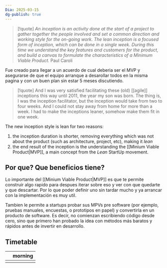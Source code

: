 ```yaml
---
Dia: 2025-03-15
dg-publish: true
---
```

>[!quote] _An inception is an activity done at the start of a project to gather together the people involved and set a common direction and working style for the on-going work. The lean inception is a focused form of inception, which can be done in a single week. During this time we understand the key features and customers for the product, and build a canvas to formulate the characteristics of a Minimum Viable Product._
> Paul Caroli


Fue creado para llegar a un acuerdo de cual deberia ser el MVP y asegurarse de que el equipo arranque a desarollar todos en la misma pagina y con un buen plan sin estar 5 meses discutiendo.


>[!quote] And I was very satisfied facilitating these (old) [[agile]] inceptions this way until 2011, the year my son was born. The thing is, I was the inception facilitator, but the inception would take from two to four weeks. And I could not stay away from home for more than a week. I had to make the inceptions leaner, somehow make them fit in one week.

The new inception style is lean for two reasons:

1. the inception duration is shorter, removing everything which was not about the product (such as architecture, project, etc), making it _lean_
2. the end result of the inception is the understanding the [[Minium Viable Product|MVP]], a main concept from the _Lean_ StartUp movement.


## Por que? Que beneficios tiene? 
Lo importante del [[Minium Viable Product|MVP]] es que te permite construir algo rapido para despues iterar sobre eso y ver con que quedarte y que descartar. Por lo que poder definir uno sin tardar mucho y ya arrancar con la implementación es muy util.

Tambien le permite a startups probar sus MPVs pre software (por ejemplo, pruebas manuales, encuestas, o prototipos en papel) y convertirla en un producto de software. Es decir, no comienzan escribiendo código desde cero, sino que primero han probado la idea con métodos más baratos y rápidos antes de invertir en desarrollo.


## Timetable 
|     | morning |
| --- | ------- |
|     |         |
